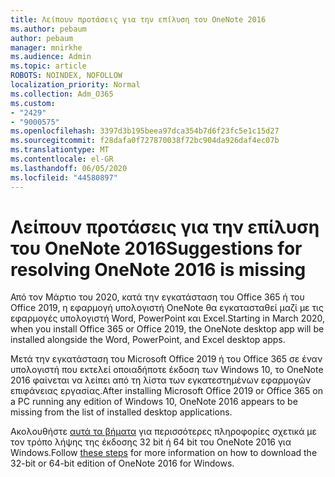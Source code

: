 ```yaml
---
title: Λείπουν προτάσεις για την επίλυση του OneNote 2016
ms.author: pebaum
author: pebaum
manager: mnirkhe
ms.audience: Admin
ms.topic: article
ROBOTS: NOINDEX, NOFOLLOW
localization_priority: Normal
ms.collection: Adm_O365
ms.custom:
- "2429"
- "9000575"
ms.openlocfilehash: 3397d3b195beea97dca354b7d6f23fc5e1c15d27
ms.sourcegitcommit: f28dafa0f727870038f72bc904da926daf4ec07b
ms.translationtype: MT
ms.contentlocale: el-GR
ms.lasthandoff: 06/05/2020
ms.locfileid: "44580897"
---
```

# <a name="suggestions-for-resolving-onenote-2016-is-missing"></a><span data-ttu-id="898ca-102">Λείπουν προτάσεις για την επίλυση του OneNote 2016</span><span class="sxs-lookup"><span data-stu-id="898ca-102">Suggestions for resolving OneNote 2016 is missing</span></span>

<span data-ttu-id="898ca-103">Από τον Μάρτιο του 2020, κατά την εγκατάσταση του Office 365 ή του Office 2019, η εφαρμογή υπολογιστή OneNote θα εγκατασταθεί μαζί με τις εφαρμογές υπολογιστή Word, PowerPoint και Excel.</span><span class="sxs-lookup"><span data-stu-id="898ca-103">Starting in March 2020, when you install Office 365 or Office 2019, the OneNote desktop app will be installed alongside the Word, PowerPoint, and Excel desktop apps.</span></span>

<span data-ttu-id="898ca-104">Μετά την εγκατάσταση του Microsoft Office 2019 ή του Office 365 σε έναν υπολογιστή που εκτελεί οποιαδήποτε έκδοση των Windows 10, το OneNote 2016 φαίνεται να λείπει από τη λίστα των εγκατεστημένων εφαρμογών επιφάνειας εργασίας.</span><span class="sxs-lookup"><span data-stu-id="898ca-104">After installing Microsoft Office 2019 or Office 365 on a PC running any edition of Windows 10, OneNote 2016 appears to be missing from the list of installed desktop applications.</span></span>

<span data-ttu-id="898ca-105">Ακολουθήστε [αυτά τα βήματα](https://support.office.com/article/OneNote-2016-is-missing-after-installing-Office-2019-or-Office-365-1844ba87-7248-4bd8-a735-66a52f98e6e5) για περισσότερες πληροφορίες σχετικά με τον τρόπο λήψης της έκδοσης 32 bit ή 64 bit του OneNote 2016 για Windows.</span><span class="sxs-lookup"><span data-stu-id="898ca-105">Follow [these steps](https://support.office.com/article/OneNote-2016-is-missing-after-installing-Office-2019-or-Office-365-1844ba87-7248-4bd8-a735-66a52f98e6e5) for more information on how to download the 32-bit or 64-bit edition of OneNote 2016 for Windows.</span></span>
